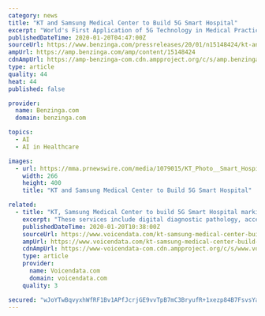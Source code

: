 ```yaml
---
category: news
title: "KT and Samsung Medical Center to Build 5G Smart Hospital"
excerpt: "World's First Application of 5G Technology in Medical Practice Sync Cams Share Real-Time HD Video Footage of Surgery for Teaching 5G Network Base Made Secure for Medical Service Development Enterprise-Dedicated 5G Network Protects Private Medical Info from Hacking For the pilot project,"
publishedDateTime: 2020-01-20T04:47:00Z
sourceUrl: https://www.benzinga.com/pressreleases/20/01/n15148424/kt-and-samsung-medical-center-to-build-5g-smart-hospital
ampUrl: https://amp.benzinga.com/amp/content/15148424
cdnAmpUrl: https://amp-benzinga-com.cdn.ampproject.org/c/s/amp.benzinga.com/amp/content/15148424
type: article
quality: 44
heat: 44
published: false

provider:
  name: Benzinga.com
  domain: benzinga.com

topics:
  - AI
  - AI in Healthcare

images:
  - url: https://mma.prnewswire.com/media/1079015/KT_Photo__Smart_Hospital.jpg
    width: 266
    height: 400
    title: "KT and Samsung Medical Center to Build 5G Smart Hospital"

related:
  - title: "KT, Samsung Medical Center to build 5G Smart Hospital marking world’s first application of 5G in medical practice"
    excerpt: "These services include digital diagnostic pathology, access to proton therapy information, teaching surgery, artificial intelligence-enabled care for in-patients, and an autonomous robot for an operating room. Access to Digital Data and Video Footage The 5G-powered digital pathological analysis conducted by SMC is a world-first example of ..."
    publishedDateTime: 2020-01-20T10:38:00Z
    sourceUrl: https://www.voicendata.com/kt-samsung-medical-center-build-5g-smart-hospital-marking-worlds-first-application-5g-medical-practice/
    ampUrl: https://www.voicendata.com/kt-samsung-medical-center-build-5g-smart-hospital-marking-worlds-first-application-5g-medical-practice/amp/
    cdnAmpUrl: https://www-voicendata-com.cdn.ampproject.org/c/s/www.voicendata.com/kt-samsung-medical-center-build-5g-smart-hospital-marking-worlds-first-application-5g-medical-practice/amp/
    type: article
    provider:
      name: Voicendata.com
      domain: voicendata.com
    quality: 3

secured: "wJoYTwBqvyxhWfRF1Bv1APfJcrjGE9vvTpB7mC3BryufR+1xezp84B7FsvsYak4qV+QnIrtLQ6i5p4+jXxlndJ3gfgvi9xjoYElXIi78Ba9AZs3PR73tzw54ITS621B5fhx5Kvyfkctx04ya4FhMigTZqDE7jhQooybZ/Fvy/m50Hfpgn1NjPGHnot+Jdxj/xS4i5narqwUeysDbWkuHYyw6HpdWVEQHlKmsrE5fhqogWm6YjvapF/uoMvN7KbP6tIa8v+kKyUA2xViOEv7xdSdfvytgZzQqSMreir04RQ0=;/RKeWBMi87uXTJmn3L1bww=="
---
```


